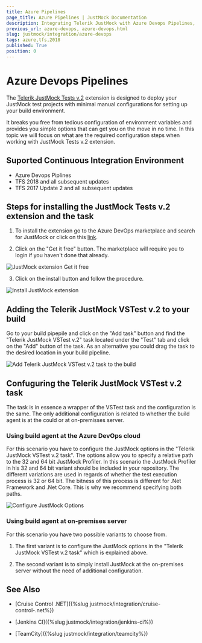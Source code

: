 ```yaml
---
title: Azure Pipelines
page_title: Azure Pipelines | JustMock Documentation
description: Integrating Telerik JustMock with Azure Devops Pipelines, TFS 2018 and TFS 2017
previous_url: azure-devops, azure-devops.html
slug: justmock/integration/azure-devops
tags: azure,tfs,2018
published: True
position: 0
---
```


# Azure Devops Pipelines

The [Telerik JustMock Tests v.2](https://marketplace.visualstudio.com/items?itemName=vs-publisher-443.jm-vstest-2) extension is designed to deploy your JustMock test projects with minimal manual configurations for setting up your build environment.

It breaks you free from tedious configuration of environment variables and provides you simple options that can get you on the move in no time. In this topic we will focus on what are the required configuration steps when working with JustMock Tests v.2 extension.

## Suported Continuous Integration Environment

- Azure Devops Piplines
- TFS 2018 and all subsequent updates
- TFS 2017 Update 2 and all subsequent updates

## Steps for installing the JustMock Tests v.2 extension and the task

1. To install the extension go to the Azure DevOps marketplace and search for JustMock or click on this [link](https://marketplace.visualstudio.com/items?itemName=vs-publisher-443.jm-vstest-2).

2. Click on the "Get it free" button. The marketplace will require you to login if you haven't done that already.

![JustMock extension Get it free](images/MarketPlace_JustMock.png)

3. Click on the install button and follow the procedure.

![Install JustMock extension](images/Install_JustMock_Extension.png)

## Adding the Telerik JustMock VSTest v.2 to your build

Go to your build pipepile and click on the "Add task" button and find the "Telerik JustMock VSTest v.2" task located under the "Test" tab and click on the "Add" button of the task. As an alternative you could drag the task to the desired location in your build pipeline.

![Add Telerik JustMock VSTest v.2 task to the build](images/Add_JustMock_Task.png)

## Confuguring the Telerik JustMock VSTest v.2 task

The task is in essence a wrapper of the VSTest task and the configuration is the same. The only additional configuration is related to whether the build agent is at the could or at on-premisses server.

### Using build agent at the Azure DevOps cloud

For this scenario you have to configure the JustMock options in the "Telerik JustMock VSTest v.2 task". The options allow you to specify a relative path to the 32 and 64 bit JustMock Profiler. In this scenario the JustMock Profiler in his 32 and 64 bit variant should be included in your repository. The different variations are used in regards of whether the test execution process is 32 or 64 bit. The bitness of this process is different for .Net Framework and .Net Core. This is why we recommend specifying both paths.

![Configure JustMock Options](images/JustMock_Options.png)

### Using build agent at on-premises server

For this scenario you have two possible variants to choose from.

1. The first variant is to configure the JustMock options in the "Telerik JustMock VSTest v.2 task" which is explained above. 

2. The second variant is to simply install JustMock at the on-premises server without the need of additional configuration.

## See Also

* [Cruise Control .NET]({%slug justmock/integration/cruise-control-.net%})

* [Jenkins CI]({%slug justmock/integration/jenkins-ci%})

* [TeamCity]({%slug justmock/integration/teamcity%})
